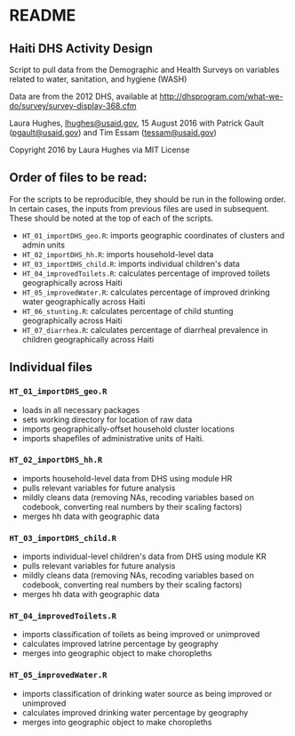# README

## Haiti DHS Activity Design
Script to pull data from the Demographic and Health Surveys on variables related to water, sanitation, and hygiene (WASH)

Data are from the 2012 DHS, available at http://dhsprogram.com/what-we-do/survey/survey-display-368.cfm

Laura Hughes, lhughes@usaid.gov, 15 August 2016
with Patrick Gault (pgault@usaid.gov) and Tim Essam (tessam@usaid.gov)


Copyright 2016 by Laura Hughes via MIT License

## Order of files to be read:
For the scripts to be reproducible, they should be run in the following order. In certain cases, the inputs from previous files
are used in subsequent.  These should be noted at the top of each of the scripts.
* `HT_01_importDHS_geo.R`: imports geographic coordinates of clusters and admin units
* `HT_02_importDHS_hh.R`: imports household-level data
* `HT_03_importDHS_child.R`: imports individual children's data
* `HT_04_improvedToilets.R`: calculates percentage of improved toilets geographically across Haiti
* `HT_05_improvedWater.R`: calculates percentage of improved drinking water geographically across Haiti
* `HT_06_stunting.R`: calculates percentage of child stunting geographically across Haiti
* `HT_07_diarrhea.R`: calculates percentage of diarrheal prevalence in children geographically across Haiti

## Individual files
### `HT_01_importDHS_geo.R`
* loads in all necessary packages
* sets working directory for location of raw data
* imports geographically-offset household cluster locations
* imports shapefiles of administrative units of Haiti.


### `HT_02_importDHS_hh.R`
* imports household-level data from DHS using module HR
* pulls relevant variables for future analysis
* mildly cleans data (removing NAs, recoding variables based on codebook, converting real numbers by their scaling factors)
* merges hh data with geographic data

### `HT_03_importDHS_child.R`
* imports individual-level children's data from DHS using module KR
* pulls relevant variables for future analysis
* mildly cleans data (removing NAs, recoding variables based on codebook, converting real numbers by their scaling factors)
* merges hh data with geographic data

### `HT_04_improvedToilets.R`
* imports classification of toilets as being improved or unimproved
* calculates improved latrine percentage by geography
* merges into geographic object to make choropleths

### `HT_05_improvedWater.R`
* imports classification of drinking water source as being improved or unimproved
* calculates improved drinking water percentage by geography
* merges into geographic object to make choropleths